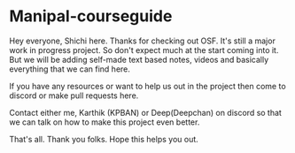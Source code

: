 # Manipal-courseguide

Hey everyone, Shichi here. Thanks for checking out OSF. It's still a major work in progress project. So don't expect much at the start coming into it. But we will be adding self-made text based notes, videos and basically everything that we can find here. 

If you have any resources or want to help us out in the project then come to discord or make pull requests here. 

Contact either me, Karthik (KPBAN) or Deep(Deepchan) on discord so that we can talk on how to make this project even better. 

That's all. Thank you folks. Hope this helps you out.
